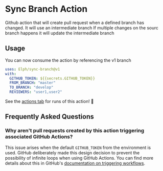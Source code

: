 # Sync Branch Action

Github action that will create pull request when a defined branch has changed. It will use an intermediate branch
If multiple changes on the sourc branch happens it will update the intermediate branch

## Usage

You can now consume the action by referencing the v1 branch

```yaml
uses: Elph/sync-branch@v1
with:
  GITHUB_TOKEN: ${{secrets.GITHUB_TOKEN}}
  FROM_BRANCH: "master"
  TO_BRANCH: "develop"
  REVIEWERS: "user1,user2"
```

See the [actions tab](https://github.com/Elph/sync-branch/actions) for runs of this action! :rocket:

## Frequently Asked Questions

### Why aren't pull requests created by this action triggering associated GitHub Actions?

This issue arises when the default `GITHUB_TOKEN` from the environment is used. GitHub deliberately made this design decision to prevent the possibility of infinite loops when using GitHub Actions. You can find more details about this in GitHub's [documentation on triggering workflows](https://docs.github.com/en/actions/using-workflows/triggering-a-workflow#triggering-a-workflow-from-a-workflow).
